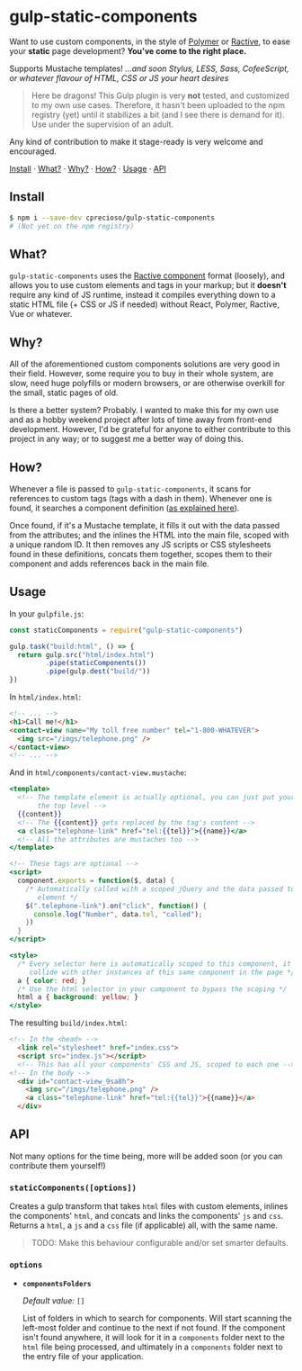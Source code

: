 # gulp-static-components
Want to use custom components, in the style of [Polymer] or [Ractive], to
ease your **static** page development? **You've come to the right place.**

Supports Mustache templates! *...and soon Stylus, LESS, Sass, CofeeScript, or
whatever flavour of HTML, CSS or JS your heart desires*

> Here be dragons! This Gulp plugin is very **not** tested, and customized to my
  own use cases. Therefore, it hasn't been uploaded to the npm registry (yet)
  until it stabilizes a bit (and I see there is demand for it). Use under the
  supervision of an adult.

Any kind of contribution to make it stage-ready is very welcome and encouraged.

[Install](#install) · [What?](#what) · [Why?](#why) · [How?](#how) · [Usage](#usage) · [API](#API)

## Install
<a name="install"></a>

```sh
$ npm i --save-dev cprecioso/gulp-static-components
# (Not yet on the npm registry)
```

## What?
<a name="what"></a>

`gulp-static-components` uses the [Ractive component] format (loosely), and
allows you to use custom elements and tags in your markup; but it **doesn't**
require any kind of JS runtime, instead it compiles everything down to a static
HTML file (+ CSS or JS if needed) without React, Polymer, Ractive, Vue or
whatever.

## Why?
<a name="why"></a>

All of the aforementioned custom components solutions are very good in their
field. However, some require you to buy in their whole system, are slow, need
huge polyfills or modern browsers, or are otherwise overkill for the small,
static pages of old.

Is there a better system? Probably. I wanted to make this for my own use and as
a hobby weekend project after lots of time away from front-end development.
However, I'd be grateful for anyone to either contribute to this project in any
way; or to suggest me a better way of doing this.

## How?
<a name="how"></a>

Whenever a file is passed to `gulp-static-components`, it scans for references
to custom tags (tags with a dash in them). Whenever one is found, it searches a
component definition ([as explained here](#componentsFolders)).

Once found, if it's a Mustache template, it fills it out with the data passed
from the attributes; and the inlines the HTML into the main file, scoped with a
unique random ID. It then removes any JS scripts or CSS stylesheets found in
these definitions, concats them together, scopes them to their component and
adds references back in the main file.

## Usage
<a name="usage"></a>

In your `gulpfile.js`:

```js
const staticComponents = require("gulp-static-components")

gulp.task("build:html", () => {
  return gulp.src("html/index.html")
         .pipe(staticComponents())
         .pipe(gulp.dest("build/"))
})
```

In `html/index.html`:

```html
<!-- ... -->
<h1>Call me!</h1>
<contact-view name="My toll free number" tel="1-800-WHATEVER">
  <img src="/imgs/telephone.png" />
</contact-view>
<!-- ... -->
```

And in `html/components/contact-view.mustache`:
```mustache
<template>
  <!-- The template element is actually optional, you can just put your tags in
	   the top level -->
  {{content}}
  <!-- The {{content}} gets replaced by the tag's content -->
  <a class="telephone-link" href="tel:{{tel}}">{{name}}</a>
  <!-- All the attributes are mustaches too -->
</template>

<!-- These tags are optional -->
<script>
  component.exports = function($, data) {
    /* Automatically called with a scoped jQuery and the data passed to your
	   element */
    $(".telephone-link").on("click", function() {
      console.log("Number", data.tel, "called");
    })
  }
</script>

<style>
  /* Every selector here is automatically scoped to this component, it won't
  	 collide with other instances of this same component in the page */
  a { color: red; }
  /* Use the html selector in your component to bypass the scoping */
  html a { background: yellow; }
</style>

```

The resulting `build/index.html`:

```html
<!-- In the <head> -->
  <link rel="stylesheet" href="index.css">
  <script src="index.js"></script>
  <!-- This has all your components' CSS and JS, scoped to each one -->
<!-- In the body -->
  <div id="contact-view_9sa8h">
    <img src="/imgs/telephone.png" />
    <a class="telephone-link" href="tel:{{tel}}">{{name}}</a>
  </div>
```

## API
<a name="API"></a>

Not many options for the time being, more will be added soon (or you can
contribute them yourself!)

### `staticComponents([options])`
Creates a gulp transform that takes `html` files with custom elements, inlines
the components' `html`, and concats and links the components' `js` and `css`.
Returns a `html`, a `js` and a `css` file (if applicable) all, with the same
name.

> TODO: Make this behaviour configurable and/or set smarter defaults.

### `options`

- **`componentsFolders`**
  <a name="componentsFolders"></a>
  
  *Default value:* `[]`
  
  List of folders in which to search for components. Will start scanning the
  left-most folder and continue to the next if not found. If the component
  isn't found anywhere, it will look for it in a `components` folder next to
  the `html` file being processed, and ultimately in a `components` folder next
  to the entry file of your application.

[Polymer]: https://www.polymer-project.org/
[Ractive]: http://www.ractivejs.org
[Ractive component]: https://github.com/ractivejs/component-spec

